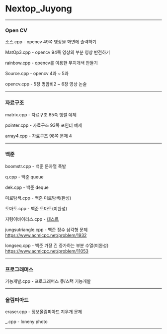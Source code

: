 # Nextop_Juyong

***

### Open CV

소스.cpp - opencv 49쪽 영상을 화면에 출력하기

MatOp3.cpp - opencv 94쪽 영상의 부분 영상 반전하기

rainbow.cpp - opencv를 이용한 무지개색 만들기

Source.cpp - opencv 4과 ~ 5과

opencv.cpp - 5장 명암비2 ~ 6장 영상 논술

***

### 자료구조

matrix.cpp - 자료구조 85쪽 행렬 예제

pointer.cpp - 자료구조 93쪽 포인터 예제

array4.cpp - 자료구조 98쪽 문제 4 

***

### 백준

boomstr.cpp - 백준 문자열 폭발

q.cpp - 백준 queue

dek.cpp - 백준 deque

미로탐색.cpp - 백준 미로탐색(완성)

토마토.cpp - 백준 토마토(미완성)

지렁이바이러스.cpp - [테스트](https://www.acmicpc.net/problem/2606,"")

jungsutriangle.cpp - 백준 정수 삼각형 문제 https://www.acmicpc.net/problem/1932

longseq.cpp - 백준 가장 긴 증가하는 부분 수열(미완성) https://www.acmicpc.net/problem/11053

***

### 프로그래머스

기능개발.cpp - 프로그래머스 큐/스택 기능개발

***

### 올림피아드

eraser.cpp - 정보올림피아드 지우개 문제

_.cpp - loneny photo

***

